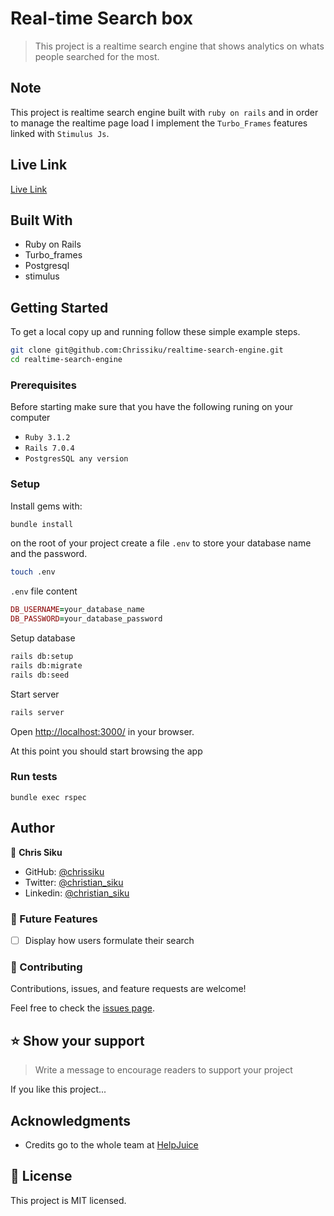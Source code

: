# Real-time Search box
> This project is a realtime search engine that shows analytics on whats people searched for the most.

## Note
This project is realtime search engine built with `ruby on rails` and in order to manage the realtime page load I implement the `Turbo_Frames` features linked with `Stimulus Js`.

## Live Link
[Live Link](https://rails-tw19.onrender.com/articles)

## Built With

- Ruby on Rails
- Turbo_frames
- Postgresql
- stimulus

## Getting Started

To get a local copy up and running follow these simple example steps.

```sh
git clone git@github.com:Chrissiku/realtime-search-engine.git
cd realtime-search-engine
```

### Prerequisites
Before starting make sure that you have the following runing on your computer
- `Ruby 3.1.2`
- `Rails 7.0.4`
- `PostgresSQL any version`

### Setup

Install gems with:
```sh
bundle install
```
on the root of your project create a file `.env` to store your database name and the password.

```sh
touch .env
```
`.env` file content
```ruby
DB_USERNAME=your_database_name
DB_PASSWORD=your_database_password
```

Setup database

```sh
rails db:setup
rails db:migrate
rails db:seed
```

Start server 

```sh
rails server
```

Open [http://localhost:3000/](http://localhost:3000/]) in your browser.
 
 At this point you should start browsing the app
### Run tests

```
bundle exec rspec
```
## Author

👤 **Chris Siku**

- GitHub: [@chrissiku](https://github.com/chrissiku)
- Twitter: [@christian_siku](https://twitter.com/christian_siku)
- Linkedin: [@christian_siku](https://www.linkedin.com/in/christian-siku/)




### 🔭 Future Features

- [ ] Display how users formulate their search

### 🤝 Contributing 
Contributions, issues, and feature requests are welcome!

Feel free to check the [issues page](../../issues/).


<!-- SUPPORT -->

## ⭐️ Show your support

> Write a message to encourage readers to support your project

If you like this project...


## Acknowledgments

- Credits go to the whole team at [HelpJuice](https://www.Helpjuice.com)

## 📝 License

This project is MIT licensed.
